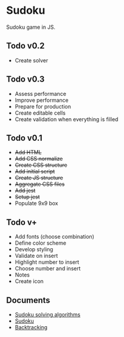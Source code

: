 # Sudoku
Sudoku game in JS.

## Todo v0.2
- Create solver

## Todo v0.3
- Assess performance
- Improve performance
- Prepare for production
- Create editable cells
- Create validation when everything is filled

## Todo v0.1
- ~~Add HTML~~
- ~~Add CSS normalize~~
- ~~Create CSS structure~~
- ~~Add initial script~~
- ~~Create JS structure~~
- ~~Aggregate CSS files~~
- ~~Add jest~~
- ~~Setup jest~~
- Populate 9x9 box

## Todo v+
- Add fonts (choose combination)
- Define color scheme
- Develop styling
- Validate on insert
- Highlight number to insert
- Choose number and insert
- Notes
- Create icon

## Documents
- [Sudoku solving algorithms](https://en.wikipedia.org/wiki/Sudoku_solving_algorithms)
- [Sudoku](https://en.wikipedia.org/wiki/Sudoku)
- [Backtracking](https://en.wikipedia.org/wiki/Backtracking)

